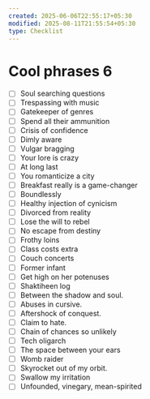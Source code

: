 ```yaml
---
created: 2025-06-06T22:55:17+05:30
modified: 2025-08-11T21:55:54+05:30
type: Checklist
---
```


# Cool phrases 6

- [ ] Soul searching questions
- [ ] Trespassing with music
- [ ] Gatekeeper of genres
- [ ] Spend all their ammunition
- [ ] Crisis of confidence
- [ ] Dimly aware
- [ ] Vulgar bragging
- [ ] Your lore is crazy
- [ ] At long last
- [ ] You romanticize a city
- [ ] Breakfast really is a game-changer
- [ ] Boundlessly
- [ ] Healthy injection of cynicism 
- [ ] Divorced from reality
- [ ] Lose the will to rebel
- [ ] No escape from destiny
- [ ] Frothy loins
- [ ] Class costs extra
- [ ] Couch concerts
- [ ] Former infant
- [ ] Get high on her potenuses
- [ ] Shaktiheen log
- [ ] Between the shadow and soul.
- [ ] Abuses in cursive.
- [ ] Aftershock of conquest.
- [ ] Claim to hate.
- [ ] Chain of chances so unlikely
- [ ] Tech oligarch 
- [ ] The space between your ears
- [ ] Womb raider
- [ ] Skyrocket out of my orbit.
- [ ] Swallow my irritation
- [ ] Unfounded, vinegary, mean-spirited
